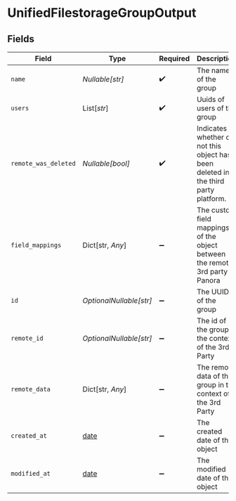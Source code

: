 # UnifiedFilestorageGroupOutput


## Fields

| Field                                                                              | Type                                                                               | Required                                                                           | Description                                                                        |
| ---------------------------------------------------------------------------------- | ---------------------------------------------------------------------------------- | ---------------------------------------------------------------------------------- | ---------------------------------------------------------------------------------- |
| `name`                                                                             | *Nullable[str]*                                                                    | :heavy_check_mark:                                                                 | The name of the group                                                              |
| `users`                                                                            | List[*str*]                                                                        | :heavy_check_mark:                                                                 | Uuids of users of the group                                                        |
| `remote_was_deleted`                                                               | *Nullable[bool]*                                                                   | :heavy_check_mark:                                                                 | Indicates whether or not this object has been deleted in the third party platform. |
| `field_mappings`                                                                   | Dict[str, *Any*]                                                                   | :heavy_minus_sign:                                                                 | The custom field mappings of the object between the remote 3rd party & Panora      |
| `id`                                                                               | *OptionalNullable[str]*                                                            | :heavy_minus_sign:                                                                 | The UUID of the group                                                              |
| `remote_id`                                                                        | *OptionalNullable[str]*                                                            | :heavy_minus_sign:                                                                 | The id of the group in the context of the 3rd Party                                |
| `remote_data`                                                                      | Dict[str, *Any*]                                                                   | :heavy_minus_sign:                                                                 | The remote data of the group in the context of the 3rd Party                       |
| `created_at`                                                                       | [date](https://docs.python.org/3/library/datetime.html#date-objects)               | :heavy_minus_sign:                                                                 | The created date of the object                                                     |
| `modified_at`                                                                      | [date](https://docs.python.org/3/library/datetime.html#date-objects)               | :heavy_minus_sign:                                                                 | The modified date of the object                                                    |
